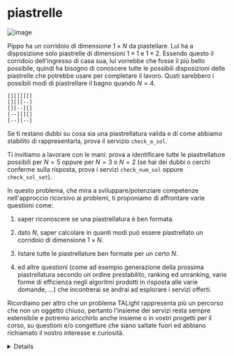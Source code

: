 # piastrelle

![image](../figs/.jpg)

Pippo ha un corridoio di dimensione $1 \times N$ da piastellare. Lui ha a disposizione solo piastrelle di dimensioni $1 \times 1$ e $1 \times 2$. Essendo questo il corridoio dell'ingresso di casa sua, lui vorrebbe che fosse il più bello possibile, quindi ha bisogno di conoscere tutte le possibili disposizioni delle piastrelle che potrebbe usare per completare il lavoro.
Qusti sarebbero i possibili modi di piastrellare il bagno quando $N=4$.

```t
[][][][]
[][][--]
[][--][]
[--][][]
[--][--]
```

Se ti restano dubbi su cosa sia una piastrellatura valida e di come abbiamo stabilito di rappresentarla, prova il servizio `check_a_sol`.

Ti invitiamo a lavorare con le mani: prova a identificare tutte le piastrellature possibili per $N=5$ oppure per $N=3$ o $N=2$ (se hai dei dubbi o cerchi conferme sulla risposta, prova i servizi `check_num_sol` oppure `check_sol_set`).

In questo problema, che mira a sviluppare/potenziare competenze nell'approccio ricorsivo ai problemi, ti proponiamo di affrontare varie questioni come:

1. saper riconoscere se una piastrellatura è ben formata.

2. dato $N$, saper calcolare in quanti modi può essere piastrellato un corridoio di dimensione $1 \times N$.

3. listare tutte le piastrellature ben formate per un certo $N$.

4. ed altre questioni (come ad esempio generazione della prossima piastrellatura secondo un ordine prestabilito, ranking ed unranking, varie forme di efficienza negli algoritmi prodotti in risposta alle varie domande, ...) che incontrerai se andrai ad esplorare i servizi offerti.

Ricordiamo per altro che un problema TALight rappresenta più un percorso che non un oggetto chiuso, pertanto l'insieme dei servizi resta sempre estensibile e potremo aricchirlo anche insieme o in vostri progetti per il corso, su questioni e/o congetture che siano saltate fuori ed abbiano richiamato il nostro interesse e curiosità.    

<details>
Potresti cominciare prima affinando e poi formalizzando in codice la tua capacità di riconoscere le piastrellature ben formate. 

Per allenarti potresti sperimentare il seguente servizio:

```
> rtal connect -a input_formula="[][--]" piastrelle check_a_sol
```

La primissima questione che vorremmo tu affrontassi è

#### Dato $N$, sapresti dire quante potrebbero essere le piastrellature ben formate?
<details>
<summary><strong>Servizi offerti</strong></summary>
<H4>Servizi offerti</H4>

Puoi chiedere verifica di quale possa essere il numero di piastrellature ben formate per un certo corridoio $1 \times N$ attraverso chiamate del tipo:

```
> rtal connect -a num_pairs=4 -a risp=5  piastrelle check_num_sol
```

Dopo aver verificato che la logica ti torna con delle sottomissioni spot a questo servizio, od al servizio che gestisce una dialogo di domande e risposte:

```
> rtal connect piastrelle evaluate_num_sol
```

potrai poi realizzare un tuo bot che sostenga tale dialogo in tua vece.


L'efficienza computazionale della logica risolutiva che avrai inserito al suo interno potrà così essere valutata dal seguente servizio. 
```
> rtal connect piastrelle evaluate_num_sol -- python mybot_risp.py
```
Quì `mybot_risp.py` potrà essere un qualsiasi eseguibile (un codice binario o anche un'interpretato) che gira sulla tua macchina.

Entro TAlight puoi sempre sapere di più sui parametri e le possibilità dei servizi con

```
> rtal list piastrelle -v
```

Puoi inoltre richiamare la schermata di aiuto sulle varie possibilità del comando `connect` con 

```
> rtal connect --help
```
</details>

___
Proposte successive:
vorremmo tu ti avvalessi dello stesso schema ricorsivo impiegato per affrontare il punto precedente al fine di ottenere una soluzione ricorsiva al seguente task:

#### Dato $N$, produrre la lista di tutte le possibili piastrellature ben formate per un corridoio $1 \times N$.
<details>
<summary><strong>Servizi offerti</strong></summary>
<H4>Servizi offerti</H4>

```
> rtal connect -a num_pairs=4 -a=spot_wrong_consec_if_sorted piastrelle check_sol_list
```

Potrai quindi controllare se dovresti considerare e venire a conoscere tecniche ed approcci algoritmici più efficaci (ossia asintoticamente più veloci) con:

```
> rtal connect piastrelle evaluate_sol_list
```

Se visualizzi i possibili argomenti del servizio come insegnato sopra scoprirai che puoi scegliere tra due tipologie di ordinamento naturale sostanzialmente diversi (nota che non sono uno l'inverso dell'altro). 

</details>

___
Per il listing ti proponiamo di ricercare anche un approccio iterativo:

#### *Next:* dato una piastrellatura ben formata, sapresti produrre direttamente quella che le seguirbbe nella tua lista?
<details>
<summary><strong>Servizi offerti</strong></summary>
<H4>Servizi offerti</H4>

```
> rtal connect -a current_sol=[][][--] -a next_sol=[][--][] piastrelle check_nextcheck_next_sol_gen
```
Di nuovo, se visualizzi i possibili argomenti del servizio scoprirai che puoi ancora scegliere tra le stesse due tipologie di ordinamento già proposte. 
</details>

___
Ma per affrontare efficientemente e pur sempre in semplicità il ranking e l'unranking (combinando i quali otterresti il computo della prossima soluzione) ti suggeriamo di tornare ad un approccio ricorsivo.

#### *Ranking:* dato una piastrellatura ben formata, sapresti dire in che posizione si colloca entro la tua lista senza percorrerla?
<details>
<summary><strong>Servizi offerti</strong></summary>
<H4>Servizi offerti</H4>
Ormai saprai cercare da solo, avvalendoti di comandi quali

```
> rtal list piastrelle -v
```
i servizi offerti e relativi parametri. Questo vale anche per altri problemi entro TALight: ove un esplorazione diretta dei servizi, magari corroborata da un paio di interazioni di prova al terminale non sia sufficiente, forniamo allora un ulteriore servizio di help

```
> rtal list help
```
che ha come parametri la specifica di eventuali pagine di aiuto, tipicamente dedicate ai servizi del problema che possano beneficiarne. 

</details>

___
#### *Unranking:* dato $N$ ed un numero naturale positivo $i$, sapresti produrre direttamente la piastrellatura ben formata che nella tua lista compare in posizione $i$?
<details>
<summary><strong>Servizi offerti</strong></summary>
<H4>Servizi offerti</H4>
Ormai sarai autonomo nel raccogliere le possibilità offerte.
</details>

</details>
